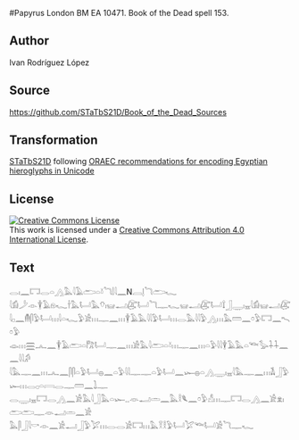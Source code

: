 #Papyrus London BM EA 10471. Book of the Dead spell 153.

## Author 

Ivan Rodríguez López

## Source 

https://github.com/STaTbS21D/Book_of_the_Dead_Sources

## Transformation 

[STaTbS21D](https://statbs21d.github.io/) following [ORAEC recommendations for encoding Egyptian hieroglyphs in Unicode](https://github.com/oraec/recommendations-encoding-hieroglyphs)

## License 

<a rel="license" href="http://creativecommons.org/licenses/by/4.0/"><img alt="Creative Commons License" style="border-width:0" src="https://i.creativecommons.org/l/by/4.0/88x31.png" /></a><br />This work is licensed under a <a rel="license" href="http://creativecommons.org/licenses/by/4.0/">Creative Commons Attribution 4.0 International License</a>.

## Text 

<hiero><rubrum>𓂋𓏤𓈖𓉐𓂋𓏏𓂻𓅓𓇋𓄿𓂧𓏏𓍱𓆓𓌃𓇋𓈖</rubrum>N𓐙𓊤𓆓𓂧𓆑<br>
𓇋𓀁𓌳𓁹𓇉𓄿𓁶𓆑𓌂𓅓𓂡𓅓𓄣𓏤𓊠𓂝𓅻𓂡𓆓𓊃𓆑𓊠𓂝𓅻𓂡𓍏𓃀𓇾𓏤𓈇𓇋𓀁𓊠𓂝𓅻<br>
𓇋𓊪𓈖𓄟𓋴𓅱𓂡𓏥𓇋𓏏𓆑𓅱𓀀𓏥𓊃𓈖𓏥𓇉𓄿𓅓𓇋𓇋𓅱𓂡𓏥𓂋𓅓𓇋𓇋𓅱𓂻𓏥𓅓𓏠𓈖𓏌𓅱𓉐𓈖𓍇𓏌𓅱<br>
𓁼𓏥𓈗𓂜𓈖𓇉𓄿𓂧𓏏𓀗𓂡𓊃𓈖𓏥𓀀𓅓𓇋𓂧𓏏𓍱𓏥𓊃𓈖𓏥𓏏𓅱𓇋𓇋𓇉𓄿𓅓𓏏𓆝𓅭𓇑𓇑𓈖𓈖𓇋𓇋𓀔<br>
𓇋𓅓𓊃𓈖𓏥𓂜𓈖𓋴𓋴𓏏𓅱𓂡𓐍𓈖𓏏𓅱𓇋𓇋𓊃𓊃𓏏𓅱𓂡𓈖𓆱𓐍𓏏𓂻𓇾𓏤𓈇𓇋𓅓𓊃𓈖𓏥𓌥𓃀𓅱𓆱𓏥𓂋𓊪𓏏𓇯𓂋𓊃𓏠𓈖𓍖𓊃<br>
𓂋𓇾𓏤𓈇𓉐𓂋𓂻𓈖𓀀𓅓𓇋𓃀𓅓𓏏𓆱𓈒𓈒𓁺𓂝𓏛𓈖𓅓𓎛𓆰𓈖𓏌𓅱𓀭𓏥𓊃𓉐𓂋𓂻𓈖𓀀𓁷𓏤𓂧𓂧𓊃𓁺𓂝𓏛𓈖𓀀<br>
𓅓𓋴𓃀𓇋𓎡𓁹𓈖𓀀𓂝𓃀𓅱𓅯𓏥𓂋𓂋𓀀𓉐𓏥𓅓𓎝𓎛𓅱𓂡𓅯𓆝𓂡𓀀𓆓𓊃𓆑<br></hiero>